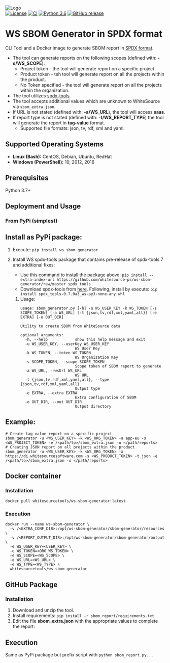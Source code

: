 ![Logo](https://whitesource-resources.s3.amazonaws.com/ws-sig-images/Whitesource_Logo_178x44.png)  
[![License](https://img.shields.io/badge/License-Apache%202.0-yellowgreen.svg)](https://opensource.org/licenses/Apache-2.0)
[![CI](https://github.com/whitesource-ps/ws-sbom-generator/actions/workflows/ci.yml/badge.svg)](https://github.com/whitesource-ps/ws-sbom-generator/actions/workflows/ci.yml)
[![Python 3.6](https://upload.wikimedia.org/wikipedia/commons/thumb/8/8c/Blue_Python_3.6%2B_Shield_Badge.svg/86px-Blue_Python_3.6%2B_Shield_Badge.svg.png)](https://www.python.org/downloads/release/python-360/)
[![GitHub release](https://img.shields.io/github/v/release/whitesource-ps/ws-sbom-generator)](https://github.com/whitesource-ps/ws-sbom-generator/releases/latest)  

# WS SBOM Generator in SPDX format 
CLI Tool and a Docker image to generate SBOM report in [SPDX format](https://spdx.org).
* The tool can generate reports on the following scopes (defined with: **-s/WS_SCOPE**):
  * Project token - the tool will generate report on a specific project.
  * Product token - teh tool will generate report on all the projects within the product.
  * No Token specified - the tool will generate report on all the projects within the organization.
* The tool utilizes [spdx-tools](https://github.com/spdx/tools).
* The tool accepts additional values which are unknown to WhiteSource via `sbom_extra.json`.
* If URL is not stated (defined with: **-a/WS_URL**), the tool will access **saas**.
* If report type is not stated (defined with: **-t/WS_REPORT_TYPE**) the tool will generate the report in **tag-value** format.  
  * Supported file formats: json, tv, rdf, xml and yaml.
## Supported Operating Systems
- **Linux (Bash):**	CentOS, Debian, Ubuntu, RedHat
- **Windows (PowerShell):**	10, 2012, 2016
## Prerequisites
Python 3.7+
## Deployment and Usage
### From PyPi (simplest)

## Install as PyPi package:
1. Execute: `pip install ws_sbom_generator`
2. Install WS spdx-tools package that contains pre-release of spdx-tools 7 and additional fixes:
    * Use this command to install the package above: `pip install --extra-index-url https://github.com/whitesource-ps/ws-sbom-generator/raw/master spdx_tools`
    * Download spdx-tools from [here](https://github.com/whitesource-ps/ws-sbom-generator/blob/master/spdx_tools-0.7.0a3_ws-py3-none-any.whl). Following, install by execute: `pip install spdx_tools-0.7.0a3_ws-py3-none-any.whl` 
   
   1. Usage:
       ```shell
       usage: sbom_generator.py [-h] -u WS_USER_KEY -k WS_TOKEN [-s SCOPE_TOKEN] [-a WS_URL] [-t {json,tv,rdf,xml,yaml,all}] [-e EXTRA] [-o OUT_DIR]
    
       Utility to create SBOM from WhiteSource data
    
       optional arguments:
         -h, --help            show this help message and exit
         -u WS_USER_KEY, --userKey WS_USER_KEY
                               WS User Key
         -k WS_TOKEN, --token WS_TOKEN
                               WS Organization Key
         -s SCOPE_TOKEN, --scope SCOPE_TOKEN
                               Scope token of SBOM report to generate
         -a WS_URL, --wsUrl WS_URL
                               WS URL
         -t {json,tv,rdf,xml,yaml,all}, --type {json,tv,rdf,xml,yaml,all}
                               Output type
         -e EXTRA, --extra EXTRA
                               Extra configuration of SBOM
         -o OUT_DIR, --out OUT_DIR
                               Output directory
       ```

## Example:
```shell
# Create tag value report on a specific project 
sbom_generator -u <WS_USER_KEY> -k <WS_ORG_TOKEN> -a app-eu -s <WS_PROJECT_TOKEN> -e /<path/to>/sbom_extra.json -o </path/reports>
# Creating JSON report on all projects within the product 
sbom_generator -u <WS_USER_KEY> -k <WS_ORG_TOKEN> -a https://di.whitesourcesoftware.com -s <WS_PRODUCT_TOKEN> -t json -e /<path/to>/sbom_extra.json -o </path/reports>
```

## Docker container
### Installation 
```shell
docker pull whitesourcetools/ws-sbom-generator:latest 
 ```
### Execution
```shell
docker run --name ws-sbom-generator \ 
  -v /<EXTRA_CONF_DIR>:/opt/ws-sbom-generator/sbom-generator/resources \ 
  -v /<REPORT_OUTPUT_DIR>:/opt/ws-sbom-generator/sbom-generator/output \
  -e WS_USER_KEY=<USER_KEY> \ 
  -e WS_TOKEN=<ORG_WS_TOKEN> \
  -e WS_SCOPE=<WS_SCOPE> \
  -e WS_URL=<WS_URL> \
  -e WS_TYPE=<WS_TYPE> \
  whitesourcetools/ws-sbom-generator 
````
## GitHub Package
### Installation 
1. Download and unzip the tool.
2. Install requirements: `pip install -r sbom_report/requirements.txt`
3. Edit the file **sbom_extra.json** with the appropriate values to complete the report:

## Execution
Same as PyPi package but prefix script with `python sbom_report.py...`